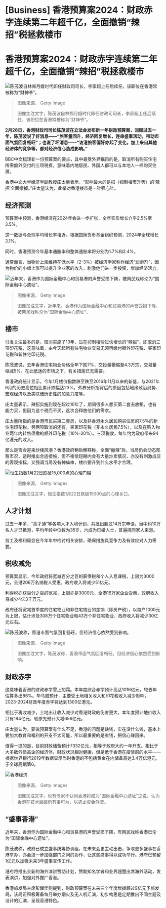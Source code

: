# [Business] 香港预算案2024：财政赤字连续第二年超千亿，全面撤销“辣招”税拯救楼市

#  香港预算案2024：财政赤字连续第二年超千亿，全面撤销“辣招”税拯救楼市


![陈茂波自林郑月娥时代即任财政司司长，李家超上任后续任，该职位在香港常被称为“财神爷”。](_132757264_whatsubject.jpg)

> 图像来源，  Getty Image
>
> 图像加注文字，陈茂波自林郑月娥时代即任财政司司长，李家超上任后续任，该职位在香港常被称为“财神爷”。

**2月28日，香港财政司司长陈茂波在立法会发布新一年财政预算案，回顾过去一年，陈茂波说了好消息——“旅客量回升，经济回复增长，连串盛事活动，带动市面气氛回复畅旺”；也说了坏消息——“访港旅客偏好亦起了变化，加上来自其他经济体的竞争等，都对经济信心造成影响。”**

BBC中文梳理新一份预算案的要点，其中最受外界瞩目的是，取消所有购买住宅所需额外交付的三项税费，意味着内地居民、外国人都可以与本地人一样购买住房。

香港中文大学经济学副教授庄太量表示，“影响最大的是把（抑制楼市升势）的‘辣招’全面撤掉。”庄太量认为，此举对香港楼市是一针强心针。

##  经济预测

预算案中预测，香港经济在2024年会进一步扩张，全年实质增长介乎2.5%至3.5%。

这一数据与全球平均增长率相近。根据国际货币基金组织预测，2024年全球增长3.1%。

同时，香港预测今年基本通胀率和整体通胀率将分别为1.7%和2.4%。

通常而言，当物价上涨维持在低水平（2-3%）被经济学家称作经济“润滑剂”，因为物价的小幅上涨可以提升企业家的收入，刺激他们进一步投资，增加经济活力。

![近年来，香港作为国际金融中心和贸易港的声誉受损下降，被网民戏称沦为“国际金融中心遗址”。](_132757266_whatsubject.jpg)

> 图像来源，  Getty Image
>
> 图像加注文字，近年来，香港作为国际金融中心和贸易港的声誉受损下降，被网民戏称沦为“国际金融中心遗址”。

##  楼市

引发关注最多的是，取消实施了13年、旨在抑制楼价过快增长的“辣招”，即取消三项印花税，这意味着，由今天起所有住宅物业交易无须再缴付额外印花税、买家印花税和新住宅印花税。

陈茂波说，去年香港住宅物业价格全年下跌7%，交投量萎缩至4.3万宗，交易量缩减5%。在此低迷的市场之下，有关措施已无需要。

香港政府统计显示，今年1月楼价指数跌至跌至2016年11月以来的新低，与2021年9月的历史高位相比累计跌幅达23%。外界分析指背后的原因包括地缘政治局势、宏观经济以及美联储历史性的加息力度等。

庄太量表示，辣招实施到现在超过10年了，期间很多人想买第二套去放租，也有能力买，但因为这个税而不买，这次会释放他们的需求。

庄太量所指的是香港市民买第二套房，以及非香港永久居民购买住房的7.5%的新住宅印花税。另两项取消的还有，买家印花税（非永久居民7.5%），以及在购入物业两年内转售须缴的额外印花税（10%-20%）。三项税收，每年约为政府带来94亿港元的收入。

那么是否会迎来炒楼风潮？香港政府稍后解释称，全面“撤辣”后，当局仍会动态观察市况，适时推出合适措施，但不相信短期内会有大量炒卖情况，亦没有刺激成交的客观指标，又强调当局没有神仙棒，楼价要升到什么水平才合理。

![恒生指数1月22日跌破15,000点的心理门槛](_132498582_gettyimages-1943649124.jpg)

> 图像来源，  Getty Images
>
> 图像加注文字，恒生指数1月22日跌破15000点的心理关口。

##  人才计划

过去一年多，“高才通”等各项人才入境计划，共批出超过14万宗申请，当中约10万名人才已抵港，平均年龄中位数为35岁，六成为已婚人士，普遍携同家人来港。

劳工及福利局会在今年年中检讨相关安排，确保措施具竞争力及有效应对人力需要。

##  税收减免

预算案显示，今年政府将宽减百分之百的薪俸税和个人入息课税，上限为3000元，全港206万名纳税人受惠，政府收入将减少51亿元。

利得税亦获百分之百的宽减，上限亦是3000元，全港16万家企业受惠，政府收入将减少4亿3千万元。

政府还将宽减首季度的住宅物业和非住宅物业的差饷（即房产税），以每户1000元为上限，估计涉及308万个住宅物业和43万个非住宅物业，政府收入将减少30亿元左右。

![陈茂波称，香港市面气氛回复畅旺，但经济信心依然受到影响。](_132757265_whatsubject.jpg)

> 图像来源，  Getty Image
>
> 图像加注文字，陈茂波称，香港市面气氛回复畅旺，但经济信心依然受到影响。

##  财政赤字

这意味着香港的财政赤字雪上加霜。本年度综合赤字预计高达1016亿元，较去年估算多出86%。毕马威预计，主要受土地相关收入和印花税收入减少影响，2023-2024财政年度赤字将达到1300亿港元。

相比于税收减少，土地出让收入减少对香港财政的伤害更大，本年度预计地价收入只有194亿元，较原先预计大减656亿元。

庄太量认为，要说预算案有什么不足，香港的问题是缺钱，实在没什么钱，基本上要加大教育和福利的开支不太可能，所以最重要的是省钱，把信心赚回来。

值得一提的是，目前财政储备预计7332亿元，相等于政府大约一年开支。相比于大多数外债高企的经济体，财政状况相对健康，但是低于香港在疫情前的水平——根据世界银行2019年数据显示当时香港的不包括黄金在内储备高达3.4万亿港元，于全球高踞第6。

![香港经济](_132498639_gettyimages-1244286123.jpg)

> 图像来源，  Getty Images
>
> 图像加注文字，也有专家不认同香港将成为“国际金融中心遗址”之说，认为香港在技术层面仍有事可为，以遏止资金外流。

##  “盛事香港”

近年来，香港作为国际金融中心和贸易港的声誉受损下降，有网民戏称香港已沦为“国际金融中心遗址”。

陈茂波称，政府已成立盛事统筹协调组，在未来会更主动出击，争取更多盛事在香港举办，亦会进一步加强部门之间的协作，让这些盛事得以成功举行。港府已预留1亿元以加强未来3年盛事宣传工作。

港府将推出全新的海外演讲赞助计划，赞助知名学者和业界翘楚出席海外活动，发表演讲，加强对外推广香港。

香港旅发局主席彭耀佳则提到，财政预算案在未来三个年度增拨超过9亿元予旅发局，该局正积极筹备每月举办烟火及无人机汇演，初步构思是定期推出不同主题及设计的汇演，呈现香港特色。


